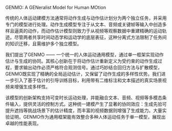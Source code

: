 GENMO: A GENeralist Model for Human MOtion

传统的人体运动建模方法通常将动作生成与动作估计划分为两个独立任务，并采用专门的模型进行处理。动作生成模型专注于从文本、音频或关键帧等输入中创造多样且逼真的动作，而动作估计模型则致力于从视频等观察数据中重建精确的运动轨迹。尽管两者共享时间动态学和运动学的底层表征，这种分离式方法限制了任务间的知识迁移，且需维护多个独立模型。

我们提出了GENMO —— 一个统一的人体运动通用模型，通过单一框架实现动作估计与生成的协同。其核心创新在于将动作估计重新定义为受约束的动作生成过程，要求输出动作必须严格符合观测信号。通过巧妙结合回归方法与扩散模型，GENMO既实现了精确的全局运动估计，又保留了动作生成的多样性优势。我们进一步引入了基于估计的引导训练目标，利用带有二维标注和文本描述的真实场景视频来增强生成多样性。

该模型的创新架构支持可变时长运动处理，并能融合文本、音频、视频等多模态条件输入，提供灵活的控制方式。这种统一建模产生了显著的协同效应：生成先验可提升遮挡等挑战场景下的估计精度，而丰富的视频数据则增强了生成能力。大量实验证明，GENMO作为通用框架能有效整合多种人体运动任务于单一模型，展现出卓越的性能表现。